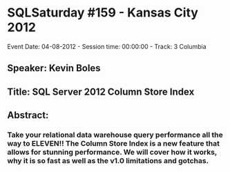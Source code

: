 # SQLSaturday #159 - Kansas City 2012
Event Date: 04-08-2012 - Session time: 00:00:00 - Track: 3 Columbia
## Speaker: Kevin Boles
## Title: SQL Server 2012 Column Store Index
## Abstract:
### Take your relational data warehouse query performance all the way to ELEVEN!!  The Column Store Index is a new feature that allows for stunning performance.  We will cover how it works, why it is so fast as well as the v1.0 limitations and gotchas.
